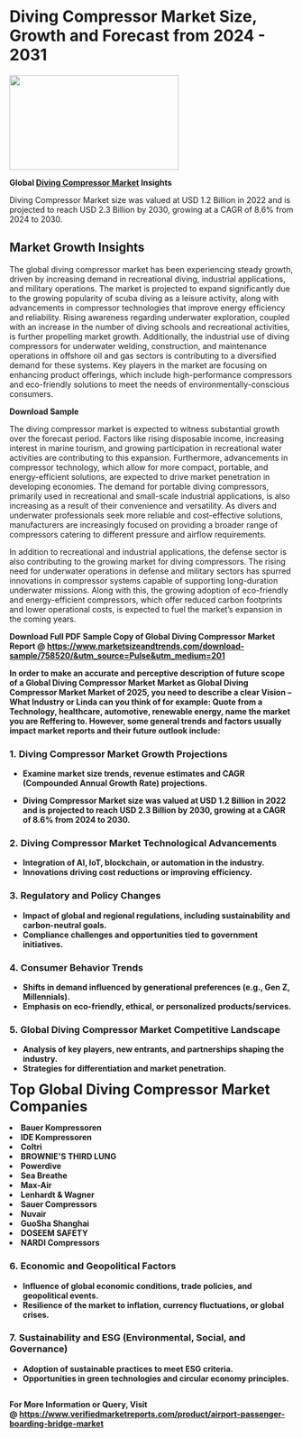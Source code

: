 <H1>Diving Compressor Market Size, Growth and Forecast from 2024 - 2031</H1><img class="aligncenter size-medium wp-image-584254" src="https://thirdeyenews.in/wp-content/uploads/2024/09/Global-Market-Research-300x168.jpeg" alt="" width="300" height="168" /><p><strong>Global&nbsp;<a href="https://www.marketsizeandtrends.com/download-sample/758520/&amp;utm_source=Pulse&amp;utm_medium=201">Diving Compressor Market</a> Insights</strong></p><p>Diving Compressor Market size was valued at USD 1.2 Billion in 2022 and is projected to reach USD 2.3 Billion by 2030, growing at a CAGR of 8.6% from 2024 to 2030.</p><p><h2>Market Growth Insights</h2> <p>The global diving compressor market has been experiencing steady growth, driven by increasing demand in recreational diving, industrial applications, and military operations. The market is projected to expand significantly due to the growing popularity of scuba diving as a leisure activity, along with advancements in compressor technologies that improve energy efficiency and reliability. Rising awareness regarding underwater exploration, coupled with an increase in the number of diving schools and recreational activities, is further propelling market growth. Additionally, the industrial use of diving compressors for underwater welding, construction, and maintenance operations in offshore oil and gas sectors is contributing to a diversified demand for these systems. Key players in the market are focusing on enhancing product offerings, which include high-performance compressors and eco-friendly solutions to meet the needs of environmentally-conscious consumers.</p> <p><strong>Download Sample</strong></p> <p>The diving compressor market is expected to witness substantial growth over the forecast period. Factors like rising disposable income, increasing interest in marine tourism, and growing participation in recreational water activities are contributing to this expansion. Furthermore, advancements in compressor technology, which allow for more compact, portable, and energy-efficient solutions, are expected to drive market penetration in developing economies. The demand for portable diving compressors, primarily used in recreational and small-scale industrial applications, is also increasing as a result of their convenience and versatility. As divers and underwater professionals seek more reliable and cost-effective solutions, manufacturers are increasingly focused on providing a broader range of compressors catering to different pressure and airflow requirements.</p> <p>In addition to recreational and industrial applications, the defense sector is also contributing to the growing market for diving compressors. The rising need for underwater operations in defense and military sectors has spurred innovations in compressor systems capable of supporting long-duration underwater missions. Along with this, the growing adoption of eco-friendly and energy-efficient compressors, which offer reduced carbon footprints and lower operational costs, is expected to fuel the market’s expansion in the coming years.</p> <p><strong></p><p><span class=""><strong>Download Full PDF Sample Copy of Global Diving Compressor Market Report</strong> @ <a href="https://www.marketsizeandtrends.com/download-sample/758520/&amp;utm_source=Pulse&amp;utm_medium=201" target="_blank">https://www.marketsizeandtrends.com/download-sample/758520/&amp;utm_source=Pulse&amp;utm_medium=201</a></span></p><p>In order to make an accurate and perceptive description of future scope of a Global&nbsp;Diving Compressor Market Market as Global&nbsp;Diving Compressor Market Market of 2025, you need to describe a clear Vision &ndash; What Industry or Linda can you think of for example: Quote from a Technology, healthcare, automotive, renewable energy, name the market you are Reffering to. However, some general trends and factors usually impact market reports and their future outlook include:</p><h3>1.&nbsp;<strong>Diving Compressor Market Growth Projections</strong></h3><ul><li>Examine market size trends, revenue estimates and CAGR (Compounded Annual Growth Rate) projections.</li><li><p>Diving Compressor Market size was valued at USD 1.2 Billion in 2022 and is projected to reach USD 2.3 Billion by 2030, growing at a CAGR of 8.6% from 2024 to 2030.</p></li></ul><h3>2.&nbsp;<strong>Diving Compressor Market Technological Advancements</strong></h3><ul><li>Integration of AI, IoT, blockchain, or automation in the industry.</li><li>Innovations driving cost reductions or improving efficiency.</li></ul><h3>3.&nbsp;<strong>Regulatory and Policy Changes</strong></h3><ul><li>Impact of global and regional regulations, including sustainability and carbon-neutral goals.</li><li>Compliance challenges and opportunities tied to government initiatives.</li></ul><h3>4.&nbsp;<strong>Consumer Behavior Trends</strong></h3><ul><li>Shifts in demand influenced by generational preferences (e.g., Gen Z, Millennials).</li><li>Emphasis on eco-friendly, ethical, or personalized products/services.</li></ul><h3>5.&nbsp;<strong>Global Diving Compressor Market Competitive Landscape</strong></h3><ul><li>Analysis of key players, new entrants, and partnerships shaping the industry.</li><li>Strategies for differentiation and market penetration.</li></ul><p data-pm-slice="1 1 []"><span style="color: inherit; font-family: inherit; font-size: 25px;">Top Global Diving Compressor Market Companies</span></p><div class="" data-test-id=""><p><li>Bauer Kompressoren</li><li> IDE Kompressoren</li><li> Coltri</li><li> BROWNIE'S THIRD LUNG</li><li> Powerdive</li><li> Sea Breathe</li><li> Max-Air</li><li> Lenhardt & Wagner</li><li> Sauer Compressors</li><li> Nuvair</li><li> GuoSha Shanghai</li><li> DOSEEM SAFETY</li><li> NARDI Compressors</li></p></div><h3>6.&nbsp;<strong>Economic and Geopolitical Factors</strong></h3><ul><li>Influence of global economic conditions, trade policies, and geopolitical events.</li><li>Resilience of the market to inflation, currency fluctuations, or global crises.</li></ul><h3>7.&nbsp;<strong>Sustainability and ESG (Environmental, Social, and Governance)</strong></h3><ul><li>Adoption of sustainable practices to meet ESG criteria.</li><li>Opportunities in green technologies and circular economy principles.</li></ul><h2><strong style="font-size: 14px;">For More Information or Query, Visit @&nbsp;</strong><a style="background-color: #ffffff; font-size: 14px;" href="https://www.marketsizeandtrends.com/report/diving-compressor-market/" target="_blank">https://www.verifiedmarketreports.com/product/airport-passenger-boarding-bridge-market</a></h2>
